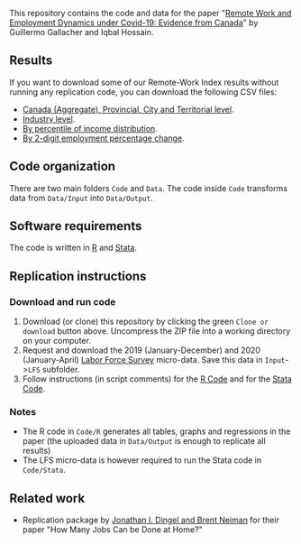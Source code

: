 This repository contains the code and data for the paper "[Remote Work and Employment Dynamics under Covid-19: Evidence from Canada](https://guillgall.github.io/files/remotework_dynamics.pdf)" by Guillermo Gallacher and Iqbal Hossain.

## Results

If you want to download some of our Remote-Work Index results without running any replication code, you can download the following CSV files:
- [Canada (Aggregate), Provincial, City and Territorial level](Data/Output/telework_estimates.csv).
- [Industry level](Data/Output/remote_work_industry.csv).
- [By percentile of income distribution](Data/Output/remote_income_percentile.csv).
- [By 2-digit employment percentage change](Data/Output/remote_employment_dynamics_2_digit_occp_with_code.csv).

## Code organization

There are two main folders `Code` and `Data`. The code inside `Code` transforms data from `Data/Input` into `Data/Output`.

## Software requirements
The code is written in [R](https://www.r-project.org/) and [Stata](http://www.stata.com).

## Replication instructions

### Download and run code
1. Download (or clone) this repository by clicking the green `Clone or download` button above.
Uncompress the ZIP file into a working directory on your computer. 
2. Request and download the 2019 (January-December) and 2020 (January-April) [Labor Force Survey](https://www.statcan.gc.ca/eng/survey/household/3701) micro-data. Save this data in `Input`->`LFS` subfolder. 
3. Follow instructions (in script comments) for the [R Code](Code/R/0_master_run.R) and for the [Stata Code](Code/Stata/master_run_microdata_lfs.do).

### Notes
- The R code in `Code/R` generates all tables, graphs and regressions in the paper (the uploaded data in `Data/Output` is enough to replicate all results)
- The LFS micro-data is however required to run the Stata code in `Code/Stata`.

## Related work
- Replication package by [Jonathan I. Dingel and Brent Neiman](https://github.com/jdingel/DingelNeiman-workathome/) for their paper "How Many Jobs Can be Done at Home?"
